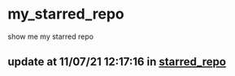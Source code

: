 # my_starred_repo
show me my starred repo

update at 11/07/21 12:17:16 in [starred_repo](./index.html)
---

